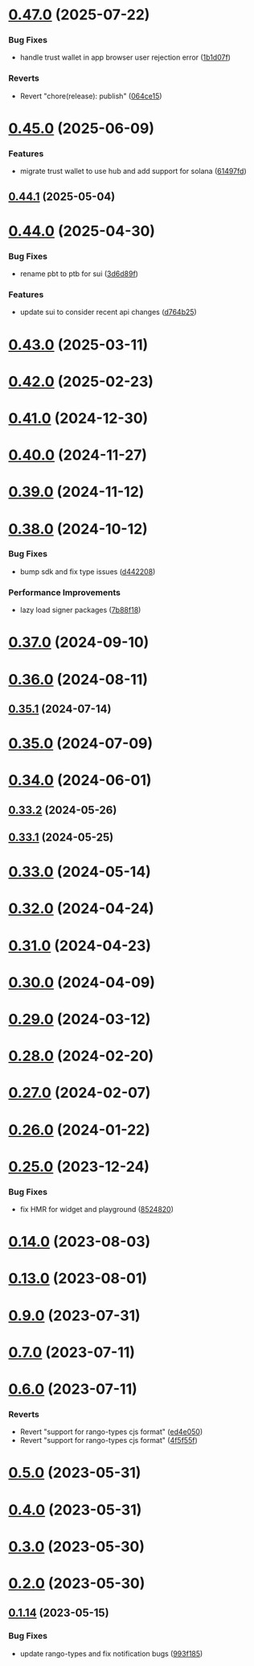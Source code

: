 # [0.47.0](https://github.com/rango-exchange/rango-client/compare/provider-trustwallet@0.46.0...provider-trustwallet@0.47.0) (2025-07-22)


### Bug Fixes

* handle trust wallet in app browser user rejection error ([1b1d07f](https://github.com/rango-exchange/rango-client/commit/1b1d07f9155bbd7dbe3f7a9157b353e4a2a3cc40))


### Reverts

* Revert "chore(release): publish" ([064ce15](https://github.com/rango-exchange/rango-client/commit/064ce157a2f819856f647f83aeb1c0410542e8d7))



# [0.45.0](https://github.com/rango-exchange/rango-client/compare/provider-trustwallet@0.44.1...provider-trustwallet@0.45.0) (2025-06-09)


### Features

* migrate trust wallet to use hub and add support for solana ([61497fd](https://github.com/rango-exchange/rango-client/commit/61497fd40d48d48030e5a6d7ece53b5b7daf7b09))



## [0.44.1](https://github.com/rango-exchange/rango-client/compare/provider-trustwallet@0.44.0...provider-trustwallet@0.44.1) (2025-05-04)



# [0.44.0](https://github.com/rango-exchange/rango-client/compare/provider-trustwallet@0.43.0...provider-trustwallet@0.44.0) (2025-04-30)


### Bug Fixes

* rename pbt to ptb for sui ([3d6d89f](https://github.com/rango-exchange/rango-client/commit/3d6d89f2265766607a15d61e0df92643fb33072b))


### Features

* update sui to consider recent api changes ([d764b25](https://github.com/rango-exchange/rango-client/commit/d764b2501df9bb295f63cdbc0b05acd4a3abb4b9))



# [0.43.0](https://github.com/rango-exchange/rango-client/compare/provider-trustwallet@0.42.0...provider-trustwallet@0.43.0) (2025-03-11)



# [0.42.0](https://github.com/rango-exchange/rango-client/compare/provider-trustwallet@0.41.0...provider-trustwallet@0.42.0) (2025-02-23)



# [0.41.0](https://github.com/rango-exchange/rango-client/compare/provider-trustwallet@0.40.0...provider-trustwallet@0.41.0) (2024-12-30)



# [0.40.0](https://github.com/rango-exchange/rango-client/compare/provider-trustwallet@0.39.0...provider-trustwallet@0.40.0) (2024-11-27)



# [0.39.0](https://github.com/rango-exchange/rango-client/compare/provider-trustwallet@0.38.0...provider-trustwallet@0.39.0) (2024-11-12)



# [0.38.0](https://github.com/rango-exchange/rango-client/compare/provider-trustwallet@0.37.0...provider-trustwallet@0.38.0) (2024-10-12)


### Bug Fixes

* bump sdk and fix type issues ([d442208](https://github.com/rango-exchange/rango-client/commit/d4422083bf5dd27d5f509ce1db7f9560d05428c8))


### Performance Improvements

* lazy load signer packages ([7b88f18](https://github.com/rango-exchange/rango-client/commit/7b88f1834f7b29b4b81ab6c81a07bb88e8ccf55c))



# [0.37.0](https://github.com/rango-exchange/rango-client/compare/provider-trustwallet@0.36.0...provider-trustwallet@0.37.0) (2024-09-10)



# [0.36.0](https://github.com/rango-exchange/rango-client/compare/provider-trustwallet@0.35.1...provider-trustwallet@0.36.0) (2024-08-11)



## [0.35.1](https://github.com/rango-exchange/rango-client/compare/provider-trustwallet@0.35.0...provider-trustwallet@0.35.1) (2024-07-14)



# [0.35.0](https://github.com/rango-exchange/rango-client/compare/provider-trustwallet@0.33.2...provider-trustwallet@0.35.0) (2024-07-09)



# [0.34.0](https://github.com/rango-exchange/rango-client/compare/provider-trustwallet@0.33.2...provider-trustwallet@0.34.0) (2024-06-01)



## [0.33.2](https://github.com/rango-exchange/rango-client/compare/provider-trustwallet@0.33.1...provider-trustwallet@0.33.2) (2024-05-26)



## [0.33.1](https://github.com/rango-exchange/rango-client/compare/provider-trustwallet@0.33.0...provider-trustwallet@0.33.1) (2024-05-25)



# [0.33.0](https://github.com/rango-exchange/rango-client/compare/provider-trustwallet@0.32.0...provider-trustwallet@0.33.0) (2024-05-14)



# [0.32.0](https://github.com/rango-exchange/rango-client/compare/provider-trustwallet@0.31.0...provider-trustwallet@0.32.0) (2024-04-24)



# [0.31.0](https://github.com/rango-exchange/rango-client/compare/provider-trustwallet@0.30.0...provider-trustwallet@0.31.0) (2024-04-23)



# [0.30.0](https://github.com/rango-exchange/rango-client/compare/provider-trustwallet@0.29.0...provider-trustwallet@0.30.0) (2024-04-09)



# [0.29.0](https://github.com/rango-exchange/rango-client/compare/provider-trustwallet@0.28.0...provider-trustwallet@0.29.0) (2024-03-12)



# [0.28.0](https://github.com/rango-exchange/rango-client/compare/provider-trustwallet@0.27.0...provider-trustwallet@0.28.0) (2024-02-20)



# [0.27.0](https://github.com/rango-exchange/rango-client/compare/provider-trustwallet@0.26.0...provider-trustwallet@0.27.0) (2024-02-07)



# [0.26.0](https://github.com/rango-exchange/rango-client/compare/provider-trustwallet@0.25.0...provider-trustwallet@0.26.0) (2024-01-22)



# [0.25.0](https://github.com/rango-exchange/rango-client/compare/provider-trustwallet@0.23.0...provider-trustwallet@0.25.0) (2023-12-24)


### Bug Fixes

* fix HMR for widget and playground ([8524820](https://github.com/rango-exchange/rango-client/commit/8524820f10cf0b8921f3db0c4f620ff98daa4103))



# [0.14.0](https://github.com/rango-exchange/rango-client/compare/provider-trustwallet@0.13.0...provider-trustwallet@0.14.0) (2023-08-03)



# [0.13.0](https://github.com/rango-exchange/rango-client/compare/provider-trustwallet@0.12.0...provider-trustwallet@0.13.0) (2023-08-01)



# [0.9.0](https://github.com/rango-exchange/rango-client/compare/provider-trustwallet@0.8.0...provider-trustwallet@0.9.0) (2023-07-31)



# [0.7.0](https://github.com/rango-exchange/rango-client/compare/provider-trustwallet@0.6.0...provider-trustwallet@0.7.0) (2023-07-11)



# [0.6.0](https://github.com/rango-exchange/rango-client/compare/provider-trustwallet@0.5.0...provider-trustwallet@0.6.0) (2023-07-11)


### Reverts

* Revert "support for rango-types cjs format" ([ed4e050](https://github.com/rango-exchange/rango-client/commit/ed4e050bfc0dcde7aeffa6b0d73b02080a5721eb))
* Revert "support for rango-types cjs format" ([4f5f55f](https://github.com/rango-exchange/rango-client/commit/4f5f55f96e8daa329588b932b19c291c30f339c4))



# [0.5.0](https://github.com/rango-exchange/rango-client/compare/provider-trustwallet@0.4.0...provider-trustwallet@0.5.0) (2023-05-31)



# [0.4.0](https://github.com/rango-exchange/rango-client/compare/provider-trustwallet@0.3.0...provider-trustwallet@0.4.0) (2023-05-31)



# [0.3.0](https://github.com/rango-exchange/rango-client/compare/provider-trustwallet@0.2.0...provider-trustwallet@0.3.0) (2023-05-30)



# [0.2.0](https://github.com/rango-exchange/rango-client/compare/provider-trustwallet@0.1.15...provider-trustwallet@0.2.0) (2023-05-30)



## [0.1.14](https://github.com/rango-exchange/rango-client/compare/provider-trustwallet@0.1.13...provider-trustwallet@0.1.14) (2023-05-15)


### Bug Fixes

* update rango-types and fix notification bugs ([993f185](https://github.com/rango-exchange/rango-client/commit/993f185e0b8c5e5e15a2c65ba2d85d1f9c8daa90))



